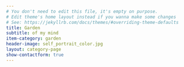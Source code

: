 ```yaml
---
# You don't need to edit this file, it's empty on purpose.
# Edit theme's home layout instead if you wanna make some changes
# See: https://jekyllrb.com/docs/themes/#overriding-theme-defaults
title: Garden
subtitle: of my mind
item-category: garden
header-image: self_portrait_color.jpg
layout: category-page
show-contactform: true
---
```

